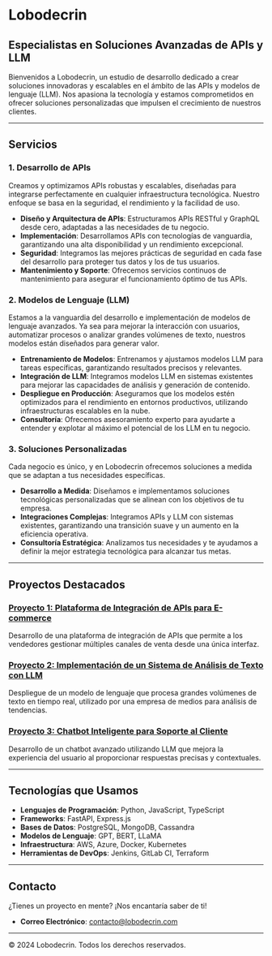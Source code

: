 # Lobodecrin

## Especialistas en Soluciones Avanzadas de APIs y LLM

Bienvenidos a Lobodecrin, un estudio de desarrollo dedicado a crear soluciones innovadoras y escalables en el ámbito de las APIs y modelos de lenguaje (LLM). Nos apasiona la tecnología y estamos comprometidos en ofrecer soluciones personalizadas que impulsen el crecimiento de nuestros clientes.

---

## Servicios

### 1. Desarrollo de APIs
Creamos y optimizamos APIs robustas y escalables, diseñadas para integrarse perfectamente en cualquier infraestructura tecnológica. Nuestro enfoque se basa en la seguridad, el rendimiento y la facilidad de uso.

- **Diseño y Arquitectura de APIs**: Estructuramos APIs RESTful y GraphQL desde cero, adaptadas a las necesidades de tu negocio.
- **Implementación**: Desarrollamos APIs con tecnologías de vanguardia, garantizando una alta disponibilidad y un rendimiento excepcional.
- **Seguridad**: Integramos las mejores prácticas de seguridad en cada fase del desarrollo para proteger tus datos y los de tus usuarios.
- **Mantenimiento y Soporte**: Ofrecemos servicios continuos de mantenimiento para asegurar el funcionamiento óptimo de tus APIs.

### 2. Modelos de Lenguaje (LLM)
Estamos a la vanguardia del desarrollo e implementación de modelos de lenguaje avanzados. Ya sea para mejorar la interacción con usuarios, automatizar procesos o analizar grandes volúmenes de texto, nuestros modelos están diseñados para generar valor.

- **Entrenamiento de Modelos**: Entrenamos y ajustamos modelos LLM para tareas específicas, garantizando resultados precisos y relevantes.
- **Integración de LLM**: Integramos modelos LLM en sistemas existentes para mejorar las capacidades de análisis y generación de contenido.
- **Despliegue en Producción**: Aseguramos que los modelos estén optimizados para el rendimiento en entornos productivos, utilizando infraestructuras escalables en la nube.
- **Consultoría**: Ofrecemos asesoramiento experto para ayudarte a entender y explotar al máximo el potencial de los LLM en tu negocio.

### 3. Soluciones Personalizadas
Cada negocio es único, y en Lobodecrin ofrecemos soluciones a medida que se adaptan a tus necesidades específicas.

- **Desarrollo a Medida**: Diseñamos e implementamos soluciones tecnológicas personalizadas que se alinean con los objetivos de tu empresa.
- **Integraciones Complejas**: Integramos APIs y LLM con sistemas existentes, garantizando una transición suave y un aumento en la eficiencia operativa.
- **Consultoría Estratégica**: Analizamos tus necesidades y te ayudamos a definir la mejor estrategia tecnológica para alcanzar tus metas.

---

## Proyectos Destacados

### [Proyecto 1: Plataforma de Integración de APIs para E-commerce](#)
Desarrollo de una plataforma de integración de APIs que permite a los vendedores gestionar múltiples canales de venta desde una única interfaz.

### [Proyecto 2: Implementación de un Sistema de Análisis de Texto con LLM](#)
Despliegue de un modelo de lenguaje que procesa grandes volúmenes de texto en tiempo real, utilizado por una empresa de medios para análisis de tendencias.

### [Proyecto 3: Chatbot Inteligente para Soporte al Cliente](#)
Desarrollo de un chatbot avanzado utilizando LLM que mejora la experiencia del usuario al proporcionar respuestas precisas y contextuales.

---

## Tecnologías que Usamos

- **Lenguajes de Programación**: Python, JavaScript, TypeScript
- **Frameworks**: FastAPI, Express.js
- **Bases de Datos**: PostgreSQL, MongoDB, Cassandra
- **Modelos de Lenguaje**: GPT, BERT, LLaMA
- **Infraestructura**: AWS, Azure, Docker, Kubernetes
- **Herramientas de DevOps**: Jenkins, GitLab CI, Terraform

---

## Contacto

¿Tienes un proyecto en mente? ¡Nos encantaría saber de ti!

- **Correo Electrónico**: [contacto@lobodecrin.com](mailto:contacto@lobodecrin.com)

---

© 2024 Lobodecrin. Todos los derechos reservados.
